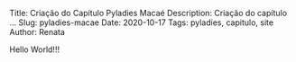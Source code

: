 Title: Criação do Capítulo Pyladies Macaé
Description: Criação do capítulo ... 
Slug: pyladies-macae
Date: 2020-10-17 
Tags: pyladies, capitulo, site
Author: Renata

Hello World!!!

